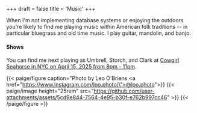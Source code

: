 +++
draft = false
title = 'Music'
+++

When I'm not implementing database systems or enjoying the outdoors you're
likely to find me playing music within American folk traditions -- in particular
bluegrass and old time music. I play guitar, mandolin, and banjo.

#### Shows

You can find me next playing as Umbrell, Storch, and Clark at
<a href="https://cowgirlseahorse.com/events-calendar/">Cowgirl Seahorse in NYC on April 15, 2025 from 8pm - 11pm</a>.

{{< paige/figure caption="Photo by Leo O’Briens <a href=\"https://www.instagram.com/lpo.photo/\">@lpo.photo</a>">}}
{{< paige/image height="25rem" src="https://github.com/user-attachments/assets/5cd9e844-7564-4e95-b30f-e762b997cc46" >}}
{{< /paige/figure >}}